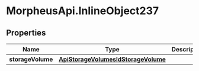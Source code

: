 # MorpheusApi.InlineObject237

## Properties

Name | Type | Description | Notes
------------ | ------------- | ------------- | -------------
**storageVolume** | [**ApiStorageVolumesIdStorageVolume**](ApiStorageVolumesIdStorageVolume.md) |  | 


